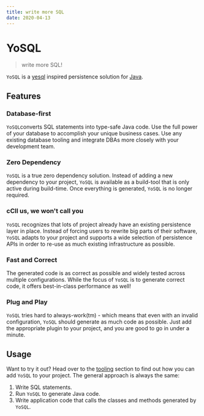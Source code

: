 ```yaml
---
title: write more SQL
date: 2020-04-13
---
```


# YoSQL

> write more SQL!

`YoSQL` is a [yesql](https://github.com/krisajenkins/yesql) inspired persistence solution for [Java](https://www.java.com/).

## Features

### Database-first

`YoSQL`converts SQL statements into type-safe Java code. Use the full power of your database to accomplish your unique 
business cases. Use any existing database tooling and integrate DBAs more closely with your development team.

### Zero Dependency

`YoSQL` is a true zero dependency solution. Instead of adding a new dependency to your project, `YoSQL` is available 
as a build-tool that is only active during build-time. Once everything is generated, `YoSQL` is no longer required.

### cCll us, we won't call you

`YoSQL` recognizes that lots of project already have an existing persistence layer in place. Instead of forcing 
users to rewrite big parts of their software, `YoSQL` adapts to your project and supports a wide selection of 
persistence APIs in order to re-use as much existing infrastructure as possible.

### Fast and Correct

The generated code is as correct as possible and widely tested across multiple configurations. While the focus of 
`YoSQL` is to generate correct code, it offers best-in-class performance as well!

### Plug and Play

`YoSQL` tries hard to always-work(tm) - which means that even with an invalid configuration, `YoSQL` should generate 
as much code as possible. Just add the appropriate plugin to your project, and you are good to go in under a  minute.

## Usage

Want to try it out? Head over to the [tooling](./tooling) section to find out how you can add `YoSQL` to your 
project. The general approach is always the same:

1. Write SQL statements.
2. Run `YoSQL` to generate Java code.
3. Write application code that calls the classes and methods generated by `YoSQL`.
